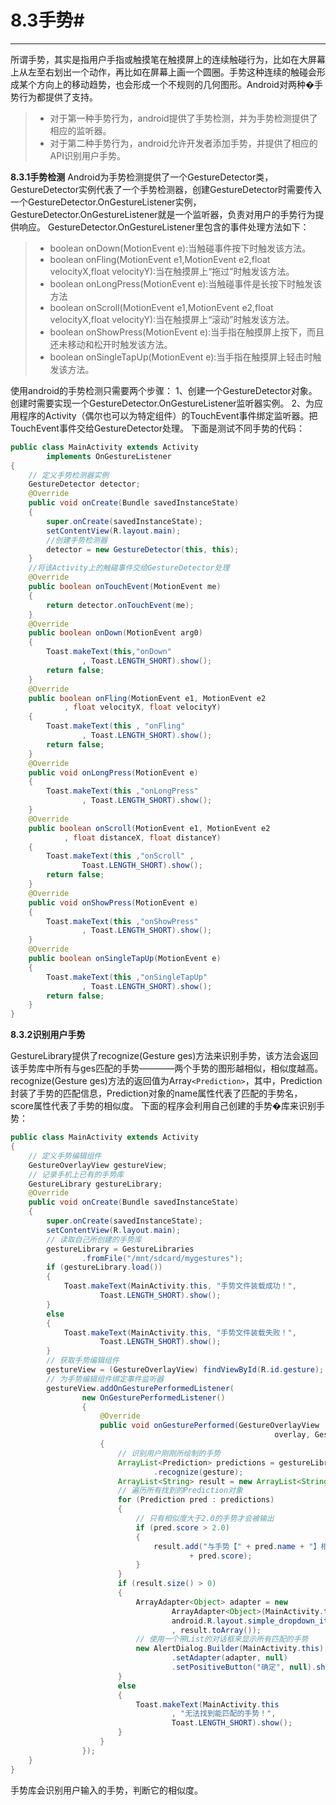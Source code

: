 ﻿# 8.3手势#

---
所谓手势，其实是指用户手指或触摸笔在触摸屏上的连续触碰行为，比如在大屏幕上从左至右划出一个动作，再比如在屏幕上画一个圆圈。手势这种连续的触碰会形成某个方向上的移动趋势，也会形成一个不规则的几何图形。Android对两种�手势行为都提供了支持。
> * 对于第一种手势行为，android提供了手势检测，并为手势检测提供了相应的监听器。
> * 对于第二种手势行为，android允许开发者添加手势，并提供了相应的API识别用户手势。

**8.3.1手势检测**
Android为手势检测提供了一个GestureDetector类，GestureDetector实例代表了一个手势检测器，创建GestureDetector时需要传入一个GestureDetector.OnGestureListener实例，GestureDetector.OnGestureListener就是一个监听器，负责对用户的手势行为提供响应。
GestureDetector.OnGestureListener里包含的事件处理方法如下：
> * boolean onDown(MotionEvent e):当触碰事件按下时触发该方法。
> * boolean onFling(MotionEvent e1,MotionEvent e2,float velocityX,float velocityY):当在触摸屏上“拖过”时触发该方法。
> * boolean onLongPress(MotionEvent e):当触碰事件是长按下时触发该方法
> * boolean onScroll(MotionEvent e1,MotionEvent e2,float velocityX,float velocityY):当在触摸屏上“滚动”时触发该方法。
> * boolean onShowPress(MotionEvent e):当手指在触摸屏上按下，而且还未移动和松开时触发该方法。
> * boolean onSingleTapUp(MotionEvent e):当手指在触摸屏上轻击时触发该方法。

使用android的手势检测只需要两个步骤：
1、创建一个GestureDetector对象。创建时需要实现一个GestureDetector.OnGestureListener监听器实例。
2、为应用程序的Activity（偶尔也可以为特定组件）的TouchEvent事件绑定监听器。把TouchEvent事件交给GestureDetector处理。
下面是测试不同手势的代码：
```java
public class MainActivity extends Activity
		implements OnGestureListener
{
	// 定义手势检测器实例
	GestureDetector detector;
	@Override
	public void onCreate(Bundle savedInstanceState)
	{
		super.onCreate(savedInstanceState);
		setContentView(R.layout.main);
		//创建手势检测器
		detector = new GestureDetector(this, this);
	}
	//将该Activity上的触碰事件交给GestureDetector处理
	@Override
	public boolean onTouchEvent(MotionEvent me)
	{
		return detector.onTouchEvent(me);
	}
	@Override
	public boolean onDown(MotionEvent arg0)
	{
		Toast.makeText(this,"onDown"
				, Toast.LENGTH_SHORT).show();
		return false;
	}
	@Override
	public boolean onFling(MotionEvent e1, MotionEvent e2
			, float velocityX, float velocityY)
	{
		Toast.makeText(this , "onFling"
				, Toast.LENGTH_SHORT).show();
		return false;
	}
	@Override
	public void onLongPress(MotionEvent e)
	{
		Toast.makeText(this ,"onLongPress"
				, Toast.LENGTH_SHORT).show();
	}
	@Override
	public boolean onScroll(MotionEvent e1, MotionEvent e2
			, float distanceX, float distanceY)
	{
		Toast.makeText(this ,"onScroll" ,
				Toast.LENGTH_SHORT).show();
		return false;
	}
	@Override
	public void onShowPress(MotionEvent e)
	{
		Toast.makeText(this ,"onShowPress"
				, Toast.LENGTH_SHORT).show();
	}
	@Override
	public boolean onSingleTapUp(MotionEvent e)
	{
		Toast.makeText(this ,"onSingleTapUp"
				, Toast.LENGTH_SHORT).show();
		return false;
	}
}
```

**8.3.2识别用户手势**

GestureLibrary提供了recognize(Gesture ges)方法来识别手势，该方法会返回该手势库中所有与ges匹配的手势————两个手势的图形越相似，相似度越高。
recognize(Gesture ges)方法的返回值为Array`<Prediction>`，其中，Prediction封装了手势的匹配信息，Prediction对象的name属性代表了匹配的手势名，score属性代表了手势的相似度。
下面的程序会利用自己创建的手势�库来识别手势：
```java
public class MainActivity extends Activity
{
	// 定义手势编辑组件
	GestureOverlayView gestureView;
	// 记录手机上已有的手势库
	GestureLibrary gestureLibrary;
	@Override
	public void onCreate(Bundle savedInstanceState)
	{
		super.onCreate(savedInstanceState);
		setContentView(R.layout.main);
		// 读取自己所创建的手势库
		gestureLibrary = GestureLibraries
				.fromFile("/mnt/sdcard/mygestures");
		if (gestureLibrary.load())
		{
			Toast.makeText(MainActivity.this, "手势文件装载成功！",
					Toast.LENGTH_SHORT).show();
		}
		else
		{
			Toast.makeText(MainActivity.this, "手势文件装载失败！",
					Toast.LENGTH_SHORT).show();
		}
		// 获取手势编辑组件
		gestureView = (GestureOverlayView) findViewById(R.id.gesture);
		// 为手势编辑组件绑定事件监听器
		gestureView.addOnGesturePerformedListener(
				new OnGesturePerformedListener()
				{
					@Override
					public void onGesturePerformed(GestureOverlayView
														   overlay, Gesture gesture)
					{
						// 识别用户刚刚所绘制的手势
						ArrayList<Prediction> predictions = gestureLibrary
								.recognize(gesture);
						ArrayList<String> result = new ArrayList<String>();
						// 遍历所有找到的Prediction对象
						for (Prediction pred : predictions)
						{
							// 只有相似度大于2.0的手势才会被输出
							if (pred.score > 2.0)
							{
								result.add("与手势【" + pred.name + "】相似度为"
										+ pred.score);
							}
						}
						if (result.size() > 0)
						{
							ArrayAdapter<Object> adapter = new
									ArrayAdapter<Object>(MainActivity.this,
									android.R.layout.simple_dropdown_item_1line
									, result.toArray());
							// 使用一个带List的对话框来显示所有匹配的手势
							new AlertDialog.Builder(MainActivity.this)
									.setAdapter(adapter, null)
									.setPositiveButton("确定", null).show();
						}
						else
						{
							Toast.makeText(MainActivity.this
									, "无法找到能匹配的手势！",
									Toast.LENGTH_SHORT).show();
						}
					}
				});
	}
}
```

手势库会识别用户输入的手势，判断它的相似度。